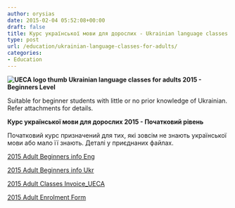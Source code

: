 ```yaml
---
author: orysias
date: 2015-02-04 05:52:08+00:00
draft: false
title: Курс української мови для дорослих - Ukrainian language classes for adults
type: post
url: /education/ukrainian-language-classes-for-adults/
categories:
- Education
---
```


**![UECA logo thumb](http://www.ozeukes.com/wp-content/uploads/2013/08/UECA-logo-thumb.jpg)
Ukrainian language classes for adults 2015 - Beginners Level**


Suitable for beginner students with little or no prior knowledge of Ukrainian. Refer attachments for details.


**Курс української мови для дорослих 2015 - Початковий рівень**




Початковий курс призначений для тих, які зовсім не знають української мови або мало її знають. Деталі у приєднаних файлах.







[2015 Adult Beginners info Eng](http://www.ozeukes.com/wp-content/uploads/2015/02/2015-Adult-Beginners-info-Eng.pdf)




[2015 Adult Beginners info Ukr](http://www.ozeukes.com/wp-content/uploads/2015/02/2015-Adult-Beginners-info-Ukr.pdf)




[2015 Adult Classes Invoice_UECA](http://www.ozeukes.com/wp-content/uploads/2015/02/2015-Adult-Classes-Invoice_UECA.doc)




[2015 Adult Enrolment Form](http://www.ozeukes.com/wp-content/uploads/2015/02/2015-Adult-Enrolment-Form.doc)
